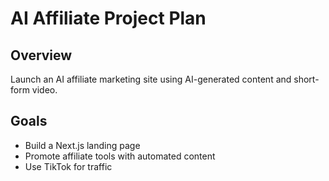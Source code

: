 # AI Affiliate Project Plan

## Overview
Launch an AI affiliate marketing site using AI-generated content and short-form video.

## Goals
- Build a Next.js landing page
- Promote affiliate tools with automated content
- Use TikTok for traffic
